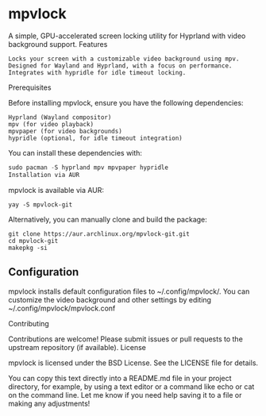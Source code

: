 # mpvlock

A simple, GPU-accelerated screen locking utility for Hyprland with video background support.
Features

    Locks your screen with a customizable video background using mpv.
    Designed for Wayland and Hyprland, with a focus on performance.
    Integrates with hypridle for idle timeout locking.

Prerequisites

Before installing mpvlock, ensure you have the following dependencies:

    Hyprland (Wayland compositor)
    mpv (for video playback)
    mpvpaper (for video backgrounds)
    hypridle (optional, for idle timeout integration)

You can install these dependencies with:
```s
sudo pacman -S hyprland mpv mpvpaper hypridle
Installation via AUR
```
mpvlock is available via AUR:
```
yay -S mpvlock-git
```

Alternatively, you can manually clone and build the package:
```
git clone https://aur.archlinux.org/mpvlock-git.git
cd mpvlock-git
makepkg -si
```

## Configuration

mpvlock installs default configuration files to ~/.config/mpvlock/. You can customize the video background and other settings by editing ~/.config/mpvlock/mpvlock.conf

Contributing

Contributions are welcome! Please submit issues or pull requests to the upstream repository (if available).
License

mpvlock is licensed under the BSD License. See the LICENSE file for details.

You can copy this text directly into a README.md file in your project directory, for example, by using a text editor or a command like echo or cat on the command line. Let me know if you need help saving it to a file or making any adjustments!
